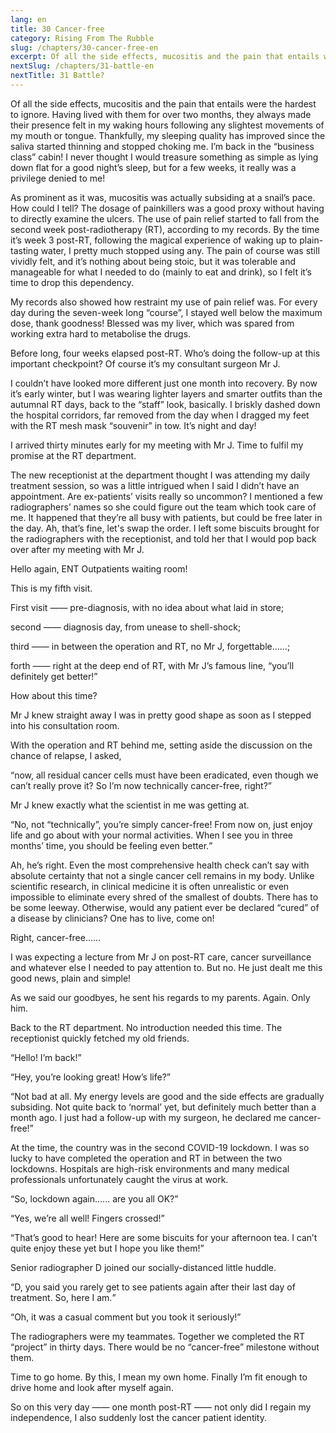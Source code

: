 ```yaml
---
lang: en
title: 30 Cancer-free
category: Rising From The Rubble
slug: /chapters/30-cancer-free-en
excerpt: Of all the side effects, mucositis and the pain that entails were the hardest to ignore. Having lived with them for over two months, they always made their presence felt in my waking hours following any slightest movements of my mouth or tongue.
nextSlug: /chapters/31-battle-en
nextTitle: 31 Battle?
---
```


Of all the side effects, mucositis and the pain that entails were the hardest to ignore. Having lived with them for over two months, they always made their presence felt in my waking hours following any slightest movements of my mouth or tongue. Thankfully, my sleeping quality has improved since the saliva started thinning and stopped choking me. I’m back in the “business class” cabin! I never thought I would treasure something as simple as lying down flat for a good night’s sleep, but for a few weeks, it really was a privilege denied to me!

As prominent as it was, mucositis was actually subsiding at a snail’s pace. How could I tell? The dosage of painkillers was a good proxy without having to directly examine the ulcers. The use of pain relief started to fall from the second week post-radiotherapy (RT), according to my records. By the time it’s week 3 post-RT, following the magical experience of waking up to plain-tasting water, I pretty much stopped using any. The pain of course was still vividly felt, and it’s nothing about being stoic, but it was tolerable and manageable for what I needed to do (mainly to eat and drink), so I felt it’s time to drop this dependency.

My records also showed how restraint my use of pain relief was. For every day during the seven-week long “course”, I stayed well below the maximum dose, thank goodness! Blessed was my liver, which was spared from working extra hard to metabolise the drugs.

Before long, four weeks elapsed post-RT. Who’s doing the follow-up at this important checkpoint? Of course it’s my consultant surgeon Mr J.

I couldn’t have looked more different just one month into recovery. By now it’s early winter, but I was wearing lighter layers and smarter outfits than the autumnal RT days, back to the “staff” look, basically. I briskly dashed down the hospital corridors, far removed from the day when I dragged my feet with the RT mesh mask “souvenir” in tow. It’s night and day!

I arrived thirty minutes early for my meeting with Mr J. Time to fulfil my promise at the RT department.

The new receptionist at the department thought I was attending my daily treatment session, so was a little intrigued when I said I didn’t have an appointment. Are ex-patients’ visits really so uncommon? I mentioned a few radiographers’ names so she could figure out the team which took care of me. It happened that they’re all busy with patients, but could be free later in the day. Ah, that’s fine, let's swap the order. I left some biscuits brought for the radiographers with the receptionist, and told her that I would pop back over after my meeting with Mr J.

Hello again, ENT Outpatients waiting room! 

This is my fifth visit.

First visit —— pre-diagnosis, with no idea about what laid in store;

second —— diagnosis day, from unease to shell-shock;

third —— in between the operation and RT, no Mr J, forgettable......;

forth —— right at the deep end of RT, with Mr J’s famous line, “you’ll definitely get better!”

How about this time?

Mr J knew straight away I was in pretty good shape as soon as I stepped into his consultation room.

With the operation and RT behind me, setting aside the discussion on the chance of relapse, I asked,

<q>now, all residual cancer cells must have been eradicated, even though we can’t really prove it? So I’m now technically cancer-free, right?

Mr J knew exactly what the scientist in me was getting at.

<q>No, not “technically”, you’re simply cancer-free! From now on, just enjoy life and go about with your normal activities. When I see you in three months’ time, you should be feeling even better.

Ah, he’s right. Even the most comprehensive health check can’t say with absolute certainty that not a single cancer cell remains in my body. Unlike scientific research, in clinical medicine it is often unrealistic or even impossible to eliminate every shred of the smallest of doubts. There has to be some leeway. Otherwise, would any patient ever be declared “cured” of a disease by clinicians? One has to live, come on!

Right, cancer-free......

I was expecting a lecture from Mr J on post-RT care, cancer surveillance and whatever else I needed to pay attention to. But no. He just dealt me this good news, plain and simple!

As we said our goodbyes, he sent his regards to my parents. Again. Only him.

Back to the RT department. No introduction needed this time. The receptionist quickly fetched my old friends.

“Hello! I’m back!”

“Hey, you’re looking great! How’s life?”

“Not bad at all. My energy levels are good and the side effects are gradually subsiding.  Not quite back to ‘normal’ yet, but definitely much better than a month ago. I just had a follow-up with my surgeon, he declared me cancer-free!” 

At the time, the country was in the second COVID-19 lockdown. I was so lucky to have completed the operation and RT in between the two lockdowns. Hospitals are high-risk environments and many medical professionals unfortunately caught the virus at work.

“So, lockdown again...... are you all OK?”

“Yes, we’re all well! Fingers crossed!”

“That’s good to hear! Here are some biscuits for your afternoon tea. I can’t quite enjoy these yet but I hope you like them!”

Senior radiographer D joined our socially-distanced little huddle.

<q>D, you said you rarely get to see patients again after their last day of treatment. So, here I am.

“Oh, it was a casual comment but you took it seriously!”

The radiographers were my teammates. Together we completed the RT “project” in thirty days. There would be no “cancer-free” milestone without them.

Time to go home. By this, I mean my own home. Finally I’m fit enough to drive home and look after myself again.

So on this very day —— one month post-RT —— not only did I regain my independence, I also suddenly lost the cancer patient identity.